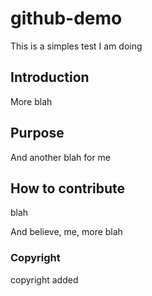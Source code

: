 # github-demo

This is a simples test I am doing

## Introduction

More blah

## Purpose

And another blah for me

## How to contribute

blah

And believe, me, more blah

### Copyright

copyright added